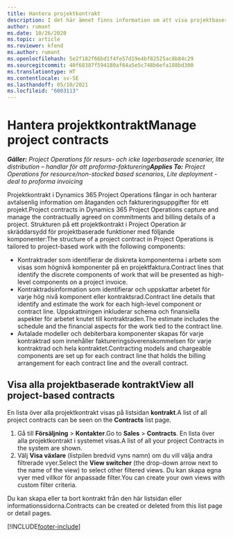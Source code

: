 ```yaml
---
title: Hantera projektkontrakt
description: I det här ämnet finns information om att visa projektbaserade kontrakt.
author: rumant
ms.date: 10/26/2020
ms.topic: article
ms.reviewer: kfend
ms.author: rumant
ms.openlocfilehash: 5e2f182f66bd1f4fe57d19e4bf82525ac8b84c29
ms.sourcegitcommit: 40f68387f594180af64a5e5c748b6efa188bd300
ms.translationtype: HT
ms.contentlocale: sv-SE
ms.lasthandoff: 05/10/2021
ms.locfileid: "6003113"
---
```

# <a name="manage-project-contracts"></a><span data-ttu-id="f7766-103">Hantera projektkontrakt</span><span class="sxs-lookup"><span data-stu-id="f7766-103">Manage project contracts</span></span>

<span data-ttu-id="f7766-104">_**Gäller:** Project Operations för resurs- och icke lagerbaserade scenarier, lite distribution – handlar för att proforma-fakturering_</span><span class="sxs-lookup"><span data-stu-id="f7766-104">_**Applies To:** Project Operations for resource/non-stocked based scenarios, Lite deployment - deal to proforma invoicing_</span></span>

<span data-ttu-id="f7766-105">Projektkontrakt i Dynamics 365 Project Operations fångar in och hanterar avtalsenlig information om åtaganden och faktureringsuppgifter för ett projekt.</span><span class="sxs-lookup"><span data-stu-id="f7766-105">Project contracts in Dynamics 365 Project Operations capture and manage the contractually agreed on commitments and billing details of a project.</span></span> <span data-ttu-id="f7766-106">Strukturen på ett projektkontrakt i Project Operation är skräddarsydd för projektbaserade funktioner med följande komponenter:</span><span class="sxs-lookup"><span data-stu-id="f7766-106">The structure of a project contract in Project Operations is tailored to project-based work with the following components:</span></span>

- <span data-ttu-id="f7766-107">Kontraktrader som identifierar de diskreta komponenterna i arbete som visas som högnivå komponenter på en projektfaktura.</span><span class="sxs-lookup"><span data-stu-id="f7766-107">Contract lines that identify the discrete components of work that will be presented as high-level components on a project invoice.</span></span>
- <span data-ttu-id="f7766-108">Kontraktradsinformation som identifierar och uppskattar arbetet för varje hög nivå komponent eller kontraktsrad.</span><span class="sxs-lookup"><span data-stu-id="f7766-108">Contract line details that identify and estimate the work for each high-level component or contract line.</span></span> <span data-ttu-id="f7766-109">Uppskattningen inkluderar schema och finansiella aspekter för arbetet knutet till kontraktraden.</span><span class="sxs-lookup"><span data-stu-id="f7766-109">The estimate includes the schedule and the financial aspects for the work tied to the contract line.</span></span>
- <span data-ttu-id="f7766-110">Avtalade modeller och debiterbara komponenter skapas för varje kontraktrad som innehåller faktureringsöverenskommelsen för varje kontraktrad och hela kontraktet.</span><span class="sxs-lookup"><span data-stu-id="f7766-110">Contracting models and chargeable components are set up for each contract line that holds the billing arrangement for each contract line and the overall contract.</span></span>

## <a name="view-all-project-based-contracts"></a><span data-ttu-id="f7766-111">Visa alla projektbaserade kontrakt</span><span class="sxs-lookup"><span data-stu-id="f7766-111">View all project-based contracts</span></span>

<span data-ttu-id="f7766-112">En lista över alla projektkontrakt visas på listsidan **kontrakt**.</span><span class="sxs-lookup"><span data-stu-id="f7766-112">A list of all project contracts can be seen on the **Contracts** list page.</span></span> 

1. <span data-ttu-id="f7766-113">Gå till **Försäljning** > **Kontakter**.</span><span class="sxs-lookup"><span data-stu-id="f7766-113">Go to **Sales** > **Contracts**.</span></span> <span data-ttu-id="f7766-114">En lista över alla projektkontrakt i systemet visas.</span><span class="sxs-lookup"><span data-stu-id="f7766-114">A list of all your project Contracts in the system are shown.</span></span> 
2. <span data-ttu-id="f7766-115">Välj **Visa växlare** (listpilen bredvid vyns namn) om du vill välja andra filtrerade vyer.</span><span class="sxs-lookup"><span data-stu-id="f7766-115">Select the **View switcher** (the drop-down arrow next to the name of the view) to select other filtered views.</span></span> <span data-ttu-id="f7766-116">Du kan skapa egna vyer med villkor för anpassade filter.</span><span class="sxs-lookup"><span data-stu-id="f7766-116">You can create your own views with custom filter criteria.</span></span>

<span data-ttu-id="f7766-117">Du kan skapa eller ta bort kontrakt från den här listsidan eller informationssidorna.</span><span class="sxs-lookup"><span data-stu-id="f7766-117">Contracts can be created or deleted from this list page or detail pages.</span></span>


[!INCLUDE[footer-include](../../includes/footer-banner.md)]